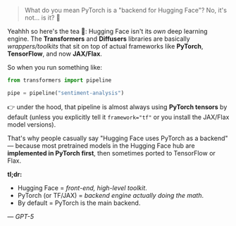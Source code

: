 > What do you mean PyTorch is a "backend for Hugging Face"? No, it's not... is it? 🤔

Yeahhh so here's the tea 🍵: Hugging Face isn't its *own* deep learning engine. The **Transformers** and **Diffusers** libraries are basically *wrappers/toolkits* that sit on top of actual frameworks like **PyTorch**, **TensorFlow**, and now **JAX/Flax**.

So when you run something like:

```python
from transformers import pipeline

pipe = pipeline("sentiment-analysis")
```

👉 under the hood, that pipeline is almost always using **PyTorch tensors** by default (unless you explicitly tell it `framework="tf"` or you install the JAX/Flax model versions).

That's why people casually say "Hugging Face uses PyTorch as a backend" — because most pretrained models in the Hugging Face hub are **implemented in PyTorch first**, then sometimes ported to TensorFlow or Flax.

**tl;dr:**

* Hugging Face = *front-end, high-level toolkit*.
* PyTorch (or TF/JAX) = *backend engine actually doing the math*.
* By default = PyTorch is the main backend.

&mdash; *GPT-5*

<br>
